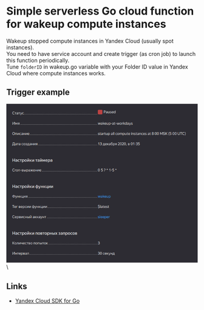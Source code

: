 # Simple serverless Go cloud function for wakeup compute instances

Wakeup stopped compute instances in Yandex Cloud (usually spot instances). \
You need to have service account and create trigger (as cron job) to launch this function periodically. \
Tune `folderID` in wakeup.go variable with your Folder ID value in Yandex Cloud where compute instances works.

## Trigger example

![Trigger example](trigger.png) \

## Links

- [Yandex Cloud SDK for Go](https://cloud.yandex.ru/docs/functions/lang/golang/sdk)
